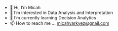 - 👋 Hi, I’m Micah
- 👀 I’m interested in Data Analysis and Interpretation
- 🌱 I’m currently learning Decision Analytics
- 📫 How to reach me ... micahvarkyez@gnail.com

